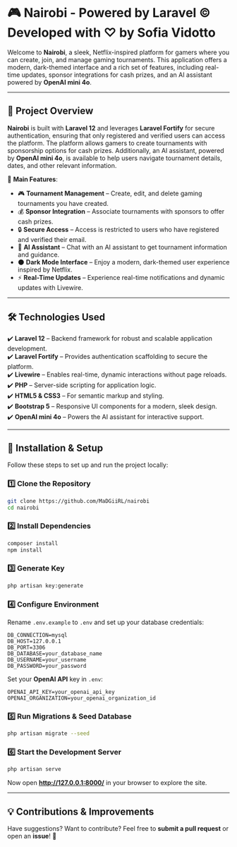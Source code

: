 # 🎮 Nairobi - Powered by Laravel © Developed with ♡ by Sofia Vidotto

Welcome to **Nairobi**, a sleek, Netflix-inspired platform for gamers where you can create, join, and manage gaming tournaments. This application offers a modern, dark-themed interface and a rich set of features, including real-time updates, sponsor integrations for cash prizes, and an AI assistant powered by **OpenAI mini 4o**.

---

## 🎨 Project Overview

**Nairobi** is built with **Laravel 12** and leverages **Laravel Fortify** for secure authentication, ensuring that only registered and verified users can access the platform. The platform allows gamers to create tournaments with sponsorship options for cash prizes. Additionally, an AI assistant, powered by **OpenAI mini 4o**, is available to help users navigate tournament details, dates, and other relevant information.

📌 **Main Features**:  
- 🎮 **Tournament Management** – Create, edit, and delete gaming tournaments you have created.  
- 💰 **Sponsor Integration** – Associate tournaments with sponsors to offer cash prizes.  
- 🔒 **Secure Access** – Access is restricted to users who have registered and verified their email.  
- 🤖 **AI Assistant** – Chat with an AI assistant to get tournament information and guidance.  
- 🌑 **Dark Mode Interface** – Enjoy a modern, dark-themed user experience inspired by Netflix.  
- ⚡ **Real-Time Updates** – Experience real-time notifications and dynamic updates with Livewire.

---

## 🛠️ Technologies Used

✔️ **Laravel 12** – Backend framework for robust and scalable application development.  
✔️ **Laravel Fortify** – Provides authentication scaffolding to secure the platform.  
✔️ **Livewire** – Enables real-time, dynamic interactions without page reloads.  
✔️ **PHP** – Server-side scripting for application logic.  
✔️ **HTML5 & CSS3** – For semantic markup and styling.  
✔️ **Bootstrap 5** – Responsive UI components for a modern, sleek design.  
✔️ **OpenAI mini 4o** – Powers the AI assistant for interactive support.

---

## 👅 Installation & Setup

Follow these steps to set up and run the project locally:

### 1️⃣ Clone the Repository  
```bash
git clone https://github.com/MaDGiiRL/nairobi
cd nairobi
```

### 2️⃣ Install Dependencies  
```bash
composer install
npm install
```

### 3️⃣ Generate Key 
```bash
php artisan key:generate
```

### 4️⃣ Configure Environment  
Rename `.env.example` to `.env` and set up your database credentials:  
```env
DB_CONNECTION=mysql
DB_HOST=127.0.0.1
DB_PORT=3306
DB_DATABASE=your_database_name
DB_USERNAME=your_username
DB_PASSWORD=your_password
```

Set your **OpenAI API** key in `.env`:  
```env
OPENAI_API_KEY=your_openai_api_key
OPENAI_ORGANIZATION=your_openai_organization_id
```

### 5️⃣ Run Migrations & Seed Database  
```bash
php artisan migrate --seed
```

### 6️⃣ Start the Development Server  
```bash
php artisan serve
```

Now open **http://127.0.0.1:8000/** in your browser to explore the site.

---

## 💡 Contributions & Improvements

Have suggestions? Want to contribute? Feel free to **submit a pull request** or open an **issue**! 🚀

